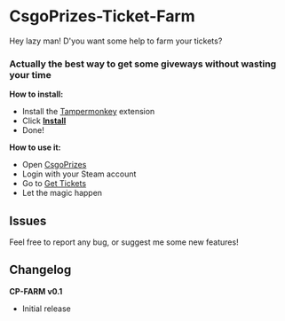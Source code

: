 # CsgoPrizes-Ticket-Farm
Hey lazy man! D'you want some help to farm your tickets?

### Actually the best way to get some giveways without wasting your time

**How to install:**
- Install the [Tampermonkey](http://tampermonkey.net/) extension
- Click **[Install](https://openuserjs.org/install/DeathMiner/CsgoPrizes_Ticket_Farm_[CP-FARM].user.js)**
- Done!

**How to use it:**
- Open [CsgoPrizes](http://csgoprizes.com)
- Login with your Steam account
- Go to [Get Tickets](http://csgoprizes.com/get-tickets)
- Let the magic happen

## Issues
Feel free to report any bug, or suggest me some new features!

## Changelog

**CP-FARM v0.1**
- Initial release
